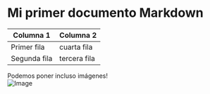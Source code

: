# Mi primer documento Markdown

| Columna 1                                | Columna 2                               |
|------------------------------------------|-----------------------------------------|
| Primer fila                              | cuarta fila                             |
| Segunda fila                             | tercera fila                            |



Podemos poner incluso imágenes!  
![Image](/github-light/assets/images/frog100x100.jpg)	
